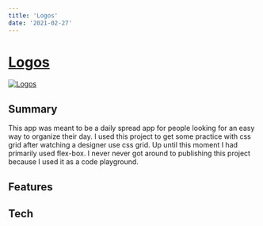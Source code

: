 ```yaml
---
title: 'Logos'
date: '2021-02-27'
---
```


# [Logos](app.site)

[![Logos](image.site)](app.site)

## Summary 

This app was meant to be a daily spread app for people looking for an easy way to organize their day. I used this project to get some practice with css grid after watching a designer use css grid. Up until this moment I had primarily used flex-box. I never never got around to publishing this project because I used it as a code playground.

## Features

## Tech